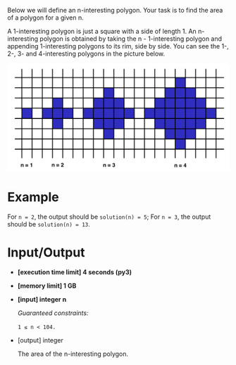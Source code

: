 Below we will define an n-interesting polygon. Your task is to find the area of a polygon for a given n.

A 1-interesting polygon is just a square with a side of length 1. An n-interesting polygon is obtained by taking the n - 1-interesting polygon and appending 1-interesting polygons to its rim, side by side. You can see the 1-, 2-, 3- and 4-interesting polygons in the picture below.


<p align ="center">
<img src = "/submissionImages/shapeArea.png"></img>
</p>

# Example

For `n = 2`, the output should be
`solution(n) = 5`;
For `n = 3`, the output should be
`solution(n) = 13`.


# Input/Output

- **[execution time limit] 4 seconds (py3)**

- **[memory limit] 1 GB**

- **[input] integer n**

  *Guaranteed constraints:*
  
  `1 ≤ n < 104.`

- [output] integer

   The area of the n-interesting polygon.
